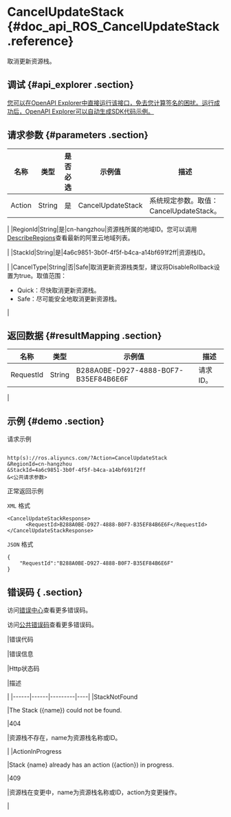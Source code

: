# CancelUpdateStack {#doc_api_ROS_CancelUpdateStack .reference}

取消更新资源栈。

## 调试 {#api_explorer .section}

[您可以在OpenAPI Explorer中直接运行该接口，免去您计算签名的困扰。运行成功后，OpenAPI Explorer可以自动生成SDK代码示例。](https://api.aliyun.com/#product=ROS&api=CancelUpdateStack&type=RPC&version=2019-09-10)

## 请求参数 {#parameters .section}

|名称|类型|是否必选|示例值|描述|
|--|--|----|---|--|
|Action|String|是|CancelUpdateStack|系统规定参数。取值：CancelUpdateStack。

 |
|RegionId|String|是|cn-hangzhou|资源栈所属的地域ID。您可以调用[DescribeRegions](~~131035~~)查看最新的阿里云地域列表。

 |
|StackId|String|是|4a6c9851-3b0f-4f5f-b4ca-a14bf691f2ff|资源栈ID。

 |
|CancelType|String|否|Safe|取消更新资源栈类型，建议将DisableRollback设置为true。取值范围：

 -   Quick：尽快取消更新资源栈。
-   Safe：尽可能安全地取消更新资源栈。

 |

## 返回数据 {#resultMapping .section}

|名称|类型|示例值|描述|
|--|--|---|--|
|RequestId|String|B288A0BE-D927-4888-B0F7-B35EF84B6E6F|请求ID。

 |

## 示例 {#demo .section}

请求示例

``` {#request_demo}

http(s)://ros.aliyuncs.com/?Action=CancelUpdateStack
&RegionId=cn-hangzhou
&StackId=4a6c9851-3b0f-4f5f-b4ca-a14bf691f2ff
&<公共请求参数>

```

正常返回示例

`XML` 格式

``` {#xml_return_success_demo}
<CancelUpdateStackResponse>
      <RequestId>B288A0BE-D927-4888-B0F7-B35EF84B6E6F</RequestId>
</CancelUpdateStackResponse>
```

`JSON` 格式

``` {#json_return_success_demo}
{
	"RequestId":"B288A0BE-D927-4888-B0F7-B35EF84B6E6F"
}
```

## 错误码 { .section}

访问[错误中心](https://error-center.aliyun.com/status/product/ROS)查看更多错误码。

访问[公共错误码](~~131033~~)查看更多错误码。

|错误代码

|错误信息

|Http状态码

|描述

|
|------|------|---------|----|
|StackNotFound

|The Stack \(\{name\}\) could not be found.

|404

|资源栈不存在，name为资源栈名称或ID。

|
|ActionInProgress

|Stack \{name\} already has an action \(\{action\}\) in progress.

|409

|资源栈在变更中，name为资源栈名称或ID，action为变更操作。

|


